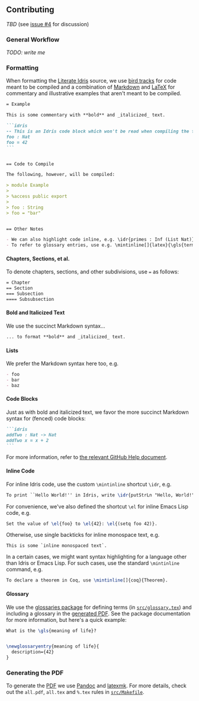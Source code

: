 ## Contributing

_TBD_ (see [issue #4] for discussion)

### General Workflow

_TODO: write me_


### Formatting

When formatting the [Literate Idris] source, we use [bird tracks] for code meant
to be compiled and a combination of [Markdown] and [LaTeX] for commentary and
illustrative examples that aren't meant to be compiled.

````markdown
= Example

This is some commentary with **bold** and _italicized_ text.

```idris
-- This is an Idris code block which won't be read when compiling the file.
foo : Nat
foo = 42
```


== Code to Compile

The following, however, will be compiled:

> module Example
>
> %access public export
>
> foo : String
> foo = "bar"


== Other Notes

- We can also highlight code inline, e.g. \idr{primes : Inf (List Nat)}.
- To refer to glossary entries, use e.g. \mintinline[]{latex}{\gls{term}}.
````

#### Chapters, Sections, et al.

To denote chapters, sections, and other subdivisions, use `=` as follows:

```markdown
= Chapter
== Section
=== Subsection
==== Subsubsection
```

#### Bold and Italicized Text

We use the succinct Markdown syntax...

```markdown
... to format **bold** and _italicized_ text.
```

#### Lists

We prefer the Markdown syntax here too, e.g.

```markdown
- foo
- bar
- baz
```

#### Code Blocks

Just as with bold and italicized text, we favor the more succinct Markdown
syntax for (fenced) code blocks:

````markdown
```idris
addTwo : Nat -> Nat
addTwo x = x + 2
```
````

For more information, refer to [the relevant GitHub Help document][gfm code blocks].

#### Inline Code

For inline Idris code, use the custom `\mintinline` shortcut `\idr`, e.g.

```tex
To print ``Hello World!'' in Idris, write \idr{putStrLn "Hello, World!"}.
```

For convenience, we've also defined the shortcut `\el` for inline Emacs Lisp
code, e.g.

```latex
Set the value of \el{foo} to \el{42}: \el{(setq foo 42)}.
```

Otherwise, use single backticks for inline monospace text, e.g.

```
This is some `inline monospaced text`.
```

In a certain cases, we might want syntax highlighting for a language other than
Idris or Emacs Lisp. For such cases, use the standard `\mintinline` command,
e.g.

```tex
To declare a theorem in Coq, use \mintinline[]{coq}{Theorem}.
```

#### Glossary

We use the [glossaries package] for defining terms
(in [`src/glossary.tex`][glossary.tex]) and including a glossary in
the [generated PDF][PDF]. See the package documentation for more information,
but here's a quick example:

```tex
What is the \gls{meaning of life}?


\newglossaryentry{meaning of life}{
  description={42}
}
```


### Generating the PDF

To generate the [PDF] we use [Pandoc] and [latexmk]. For more details, check out
the `all.pdf`, `all.tex` and `%.tex` rules in [`src/Makefile`].


<!-- Named Links -->

[issue #4]: https://github.com/idris-hackers/software-foundations/issues/4
[Literate Idris]: http://docs.idris-lang.org/en/latest/tutorial/miscellany.html#literate-programming
[bird tracks]: https://wiki.haskell.org/Literate_programming#Bird_Style
[Markdown]: https://daringfireball.net/projects/markdown/
[LaTeX]: http://www.latex-project.org
[gfm code blocks]: https://help.github.com/articles/creating-and-highlighting-code-blocks/
[glossaries package]: https://www.ctan.org/pkg/glossaries
[glossary.tex]: https://github.com/idris-hackers/software-foundations/blob/master/src/glossary.tex
[`src/Makefile`]: https://github.com/idris-hackers/software-foundations/blob/master/src/glossary.tex
[PDF]: https://idris-hackers.github.io/software-foundations/pdf/sf-idris-2016.pdf
[Pandoc]: http://pandoc.org
[latexmk]: https://www.ctan.org/pkg/latexmk/
